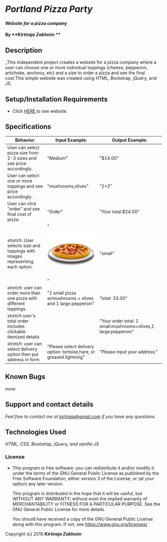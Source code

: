 # _Portland Pizza Party_

#### _Website for a pizza company_

#### By _**Kirtiraja Zakheim **_

## Description

_This independent project creates a website for a pizza company where a user can choose one or more individual toppings (cheese, pepperoni, artichoke, anchovy, etc) and a size to order a pizza and see the final cost.This simple website was created using HTML, Bootstrap, jQuery, and JS.

## Setup/Installation Requirements

* Click <a href="https://kirtiraja.github.io/language-suggestor/"> HERE </a>to see website.

## Specifications

| Behavior: | Input Example: | Output Example: |
| - | - | - |
|User can select pizza size from 2-3 sizes and see price accordingly.|"Medium" |"$14.00"  |
|User can select one or more toppings and see price accordingly.|"mushrooms,olives"|"$2+$2"|
|User can click "order" and see final cost of pizza.| "Order" |"Your total:$24.00"|
| *stretch:* User selects size and toppings with images representing each option.|" ![](img/pizza.jpeg) "|"small" |
|*stretch:* user can order more than one pizza with different toppings.| "1 small pizza w/mushrooms + olives and 1 large pepperoni" | "total: 33.00" |
|*stretch* user's total order includes clickable itemized details ||"Your order total: 1 small:mushrooms+olives,1 large:pepperoni"|
|*stretch:* user can select delivery option then put address in form|"Please select delivery option: tortoise,hare, or greased lightning"| "Please input your address:"|


## Known Bugs

_none_

## Support and contact details

_Feel free to contact me at kirtiraja@gmail.com if you have any questions._

## Technologies Used

_HTML, CSS, Bootstrap, jQuery, and vanilla JS_

### License

* This program is free software: you can redistribute it and/or modify
    it under the terms of the GNU General Public License as published by
    the Free Software Foundation, either version 3 of the License, or
    (at your option) any later version.

    This program is distributed in the hope that it will be useful,
    but WITHOUT ANY WARRANTY; without even the implied warranty of
    MERCHANTABILITY or FITNESS FOR A PARTICULAR PURPOSE.  See the
    GNU General Public License for more details.

    You should have received a copy of the GNU General Public License
    along with this program.  If not, see <https://www.gnu.org/licenses/>

Copyright (c) 2019 **_Kirtiraja Zakheim_**
